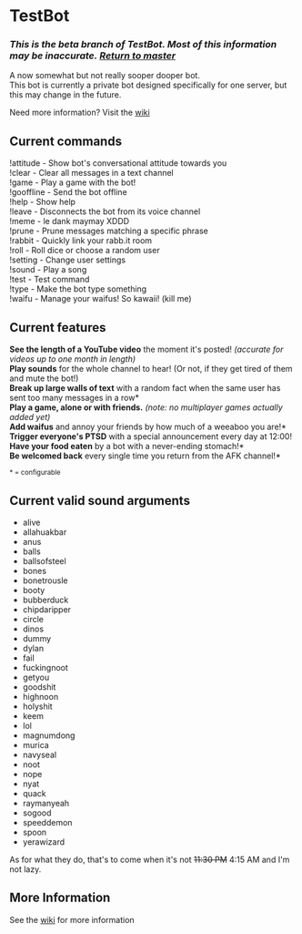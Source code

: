 # TestBot

### ***This is the beta branch of TestBot. Most of this information may be inaccurate.*** *[Return to master](https://github.com/ColeTheKing/TestBot)*

A now somewhat but not really sooper dooper bot.  
This bot is currently a private bot designed specifically for one server, but this may change in the future.  

Need more information? Visit the [wiki](https://github.com/ColeTheKing/TestBot/wiki)  

## Current commands

!attitude - Show bot's conversational attitude towards you  
!clear - Clear all messages in a text channel  
!game - Play a game with the bot!  
!gooffline - Send the bot offline  
!help - Show help  
!leave - Disconnects the bot from its voice channel  
!meme - le dank maymay XDDD  
!prune - Prune messages matching a specific phrase  
!rabbit - Quickly link your rabb.it room  
!roll - Roll dice or choose a random user  
!setting - Change user settings  
!sound - Play a song  
!test - Test command  
!type - Make the bot type something  
!waifu - Manage your waifus! So kawaii! (kill me)  

## Current features

**See the length of a YouTube video** the moment it's posted! *(accurate for videos up to one month in length)*  
**Play sounds** for the whole channel to hear! (Or not, if they get tired of them and mute the bot!)  
**Break up large walls of text** with a random fact when the same user has sent too many messages in a row*  
**Play a game, alone or with friends.** *(note: no multiplayer games actually added yet)*  
**Add waifus** and annoy your friends by how much of a weeaboo you are!*  
**Trigger everyone's PTSD** with a special announcement every day at 12:00!  
**Have your food eaten** by a bot with a never-ending stomach!*  
**Be welcomed back** every single time you return from the AFK channel!*  

<sup>* = configurable</sup>

## Current valid sound arguments

* alive
* allahuakbar
* anus
* balls
* ballsofsteel
* bones
* bonetrousle
* booty
* bubberduck
* chipdaripper
* circle
* dinos
* dummy
* dylan
* fail
* fuckingnoot
* getyou
* goodshit
* highnoon
* holyshit
* keem
* lol
* magnumdong
* murica
* navyseal
* noot
* nope
* nyat
* quack
* raymanyeah
* sogood
* speeddemon
* spoon
* yerawizard

As for what they do, that's to come when it's not ~~11:30 PM~~ 4:15 AM and I'm not lazy.

## More Information
See the [wiki](https://github.com/ColeTheKing/TestBot/wiki) for more information